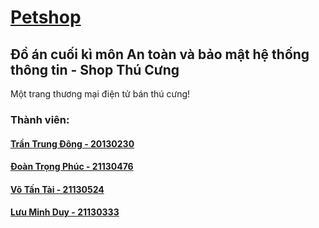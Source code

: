 #  <a href="https://github.com/nl-trantrungdong/petshop">Petshop</a>
## Đồ án cuối kì môn An toàn và bảo mật hệ thống thông tin - Shop Thú Cưng
Một trang thương mại điện tử bán thú cưng!
### Thành viên:
#### <a href="">Trần Trung Đông - 20130230</a>
#### <a href="">Đoàn Trọng Phúc - 21130476</a>
#### <a href="">Võ Tấn Tài - 21130524</a>
#### <a href="">Lưu Minh Duy - 21130333</a>

